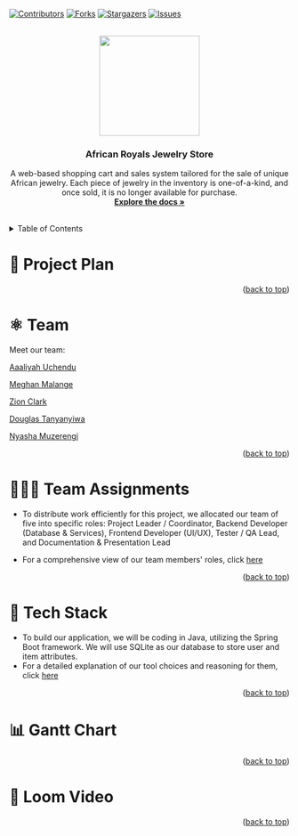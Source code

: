 <a id="readme-top"></a>

[![Contributors][contributors-shield]][contributors-url]
[![Forks][forks-shield]][forks-url]
[![Stargazers][stars-shield]][stars-url]
[![Issues][issues-shield]][issues-url]



<br />
<div align="center">
  <a href="https://github.com/Meghanmalange/swe-3313-fall-2025-team-01">
    <img src="images/pwdgenerator.png" width="180" height="180"/>
  </a>

  <h3 align="center">African Royals Jewelry Store</h3>

  <p align="center">
    A web-based shopping cart and sales system tailored for the sale of unique African jewelry. Each piece of jewelry in the inventory is one-of-a-kind, and once sold, it is no longer available for purchase.
    <br />
    <a href="https://github.com/Meghanmalange/swe-3313-fall-2025-team-01"><strong>Explore the docs »</strong></a>
    <br />
    <br />
  </p>
</div>


<!-- TABLE OF CONTENTS -->
<details>
  <summary>Table of Contents</summary>
  <ol>
    <li><a href="#project-plan">Project Plan</a></li>
    <li><a href="#team"></a>Team</li>
    <li><a href="#team-assignments">Team Assignmment</a></li>
    <li><a href="#tech-stack">Tech Stack</a></li>
    <li><a href="#gantt-chart">Gantt Chart</a></li>
    <li><a href="#loom-video">Loom Video</a></li>
  </ol>
</details>


# :book: Project Plan


<p align="right">(<a href="#readme-top">back to top</a>)</p>


# :atom_symbol: Team
 Meet our team:

[Aaaliyah Uchendu](./project-plan/resumes/Aaliyah_Resume.md/)

[Meghan Malange](./project-plan/resumes/Meghan_Resume.md/)

[Zion Clark](./project-plan/resumes/Zion_Resume.md/)

[Douglas Tanyanyiwa](./project-plan/resumes/Douglas_Resume.md/)

[Nyasha Muzerengi](./project-plan/resumes/Nyasha_Resume.md/)

<p align="right">(<a href="#readme-top">back to top</a>)</p>


# :people_holding_hands: Team Assignments

- To distribute work efficiently for this project, we allocated our team of five into specific roles: Project Leader / Coordinator, 
Backend Developer (Database & Services), Frontend Developer (UI/UX),  Tester / QA Lead, and Documentation & Presentation Lead


- For a comprehensive view of our team members' roles, click [here](./project-plan/team-assignments/)
  
<p align="right">(<a href="#readme-top">back to top</a>)</p>


# :link: Tech Stack

- To build our application, we will be coding in Java, utilizing the Spring Boot framework. We will use SQLite as our database to store user and item attributes.
- For a detailed explanation of our tool choices and reasoning for them, click [here](./project-plan/technology-selection/)

<p align="right">(<a href="#readme-top">back to top</a>)</p>


# :bar_chart: Gantt Chart


<p align="right">(<a href="#readme-top">back to top</a>)</p>


# :wheel: Loom Video


<p align="right">(<a href="#readme-top">back to top</a>)</p>


<!-- MARKDOWN LINKS & IMAGES -->
<!-- https://www.markdownguide.org/basic-syntax/#reference-style-links -->
[contributors-shield]: https://img.shields.io/github/contributors/Meghanmalange/swe-3313-fall-2025-team-01.svg?style=for-the-badge
[contributors-url]: https://github.com/Meghanmalange/swe-3313-fall-2025-team-01/graphs/contributors
[forks-shield]: https://img.shields.io/github/forks/Meghanmalange/swe-3313-fall-2025-team-01.svg?style=for-the-badge
[forks-url]: https://github.com/Meghanmalange/swe-3313-fall-2025-team-01/network/members
[stars-shield]: https://img.shields.io/github/stars/Meghanmalange/swe-3313-fall-2025-team-01.svg?style=for-the-badge
[stars-url]: https://github.com/Meghanmalange/swe-3313-fall-2025-team-01/stargazers
[issues-shield]: https://img.shields.io/github/issues/Meghanmalange/swe-3313-fall-2025-team-01.svg?style=for-the-badge
[issues-url]: https://github.com/Meghanmalange/swe-3313-fall-2025-team-01/issues
